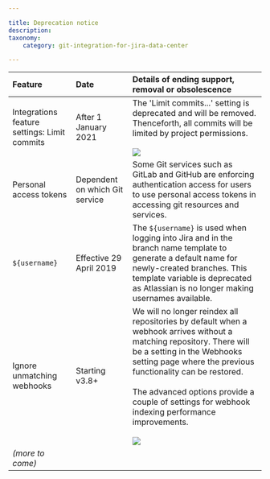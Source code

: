```yaml
---

title: Deprecation notice
description:
taxonomy:
    category: git-integration-for-jira-data-center

---
```


| Feature | Date | Details of ending support, removal or obsolescence |
| :--- | :--- | :--- |
| Integrations feature settings: Limit commits | After 1 January 2021 | The 'Limit commits...' setting is deprecated and will be removed. Thenceforth, all commits will be limited by project permissions.<br><br>![](/wp-content/uploads/gij-limit-commit-deprecation-notice.png) |
| Personal access tokens | Dependent on which Git service | Some Git services such as GitLab and GitHub are enforcing authentication access for users to use personal access tokens in accessing git resources and services. |
| `${username}` | Effective 29 April 2019 | The `${username}` is used when logging into Jira and in the branch name template to generate a default name for newly-created branches. This template variable is deprecated as Atlassian is no longer making usernames available. |
| Ignore unmatching webhooks | Starting v3.8+ | We will no longer reindex all repositories by default when a webhook arrives without a matching repository. There will be a setting in the Webhooks setting page where the previous functionality can be restored.<br><br>The advanced options provide a couple of settings for webhook indexing performance improvements.<br><br>![](/wp-content/uploads/gij-gitserver-webhooks-ignore-dups-and-min-ridx-adv.png) |
| _(more to come)_ |     |     |

